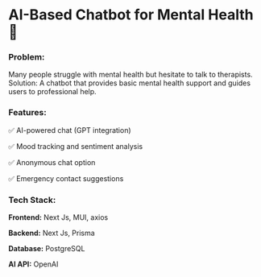 # AI-Based Chatbot for Mental Health 💙

### Problem: 
Many people struggle with mental health but hesitate to talk to therapists.
Solution: A chatbot that provides basic mental health support and guides users to professional help.

### Features:
✅ AI-powered chat (GPT integration)

✅ Mood tracking and sentiment analysis

✅ Anonymous chat option

✅ Emergency contact suggestions


### Tech Stack:

**Frontend:** Next Js, MUI, axios

**Backend:** Next Js, Prisma

**Database:** PostgreSQL

**AI API:** OpenAI